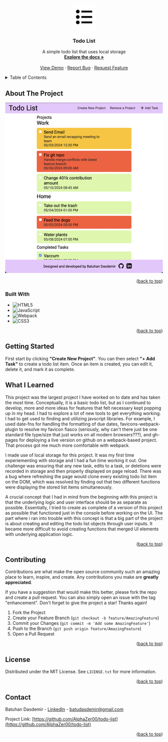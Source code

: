 <a name="readme-top"></a>

<!-- PROJECT LOGO -->
<br />
<div align="center">
  <a href="https://github.com/AlphaZer00/todo-list">
    <img src="src/assets/apple-touch-icon.png" alt="Logo" width="80" height="80">
  </a>

<h3 align="center">Todo List</h3>

  <p align="center">
    A simple todo list that uses local storage
    <br />
    <a href="https://github.com/AlphaZer00/todo-list"><strong>Explore the docs »</strong></a>
    <br />
    <br />
    <a href="https://github.com/AlphaZer00/todo-list">View Demo</a>
    ·
    <a href="https://github.com/AlphaZer00/todo-list/issues/new?labels=bug&template=bug-report---.md">Report Bug</a>
    ·
    <a href="https://github.com/AlphaZer00/todo-list/issues/new?labels=enhancement&template=feature-request---.md">Request Feature</a>
  </p>
</div>



<!-- TABLE OF CONTENTS -->
<details>
  <summary>Table of Contents</summary>
  <ol>
    <li>
      <a href="#about-the-project">About The Project</a>
      <ul>
        <li><a href="#built-with">Built With</a></li>
      </ul>
    </li>
    <li>
      <a href="#getting-started">Getting Started</a>
    </li>
    <li><a href="#what-i-learned">What I Learned</a></li>
    <li><a href="#contributing">Contributing</a></li>
    <li><a href="#license">License</a></li>
    <li><a href="#contact">Contact</a></li>
  </ol>
</details>



<!-- ABOUT THE PROJECT -->
## About The Project

[![Product Name Screen Shot][product-screenshot]](https://example.com)


<p align="right">(<a href="#readme-top">back to top</a>)</p>



### Built With

* ![HTML5](https://img.shields.io/badge/html5-%23E34F26.svg?style=for-the-badge&logo=html5&logoColor=white)
* ![JavaScript](https://img.shields.io/badge/javascript-%23323330.svg?style=for-the-badge&logo=javascript&logoColor=%23F7DF1E)
* ![Webpack](https://img.shields.io/badge/webpack-%238DD6F9.svg?style=for-the-badge&logo=webpack&logoColor=black)
* ![CSS3](https://img.shields.io/badge/css3-%231572B6.svg?style=for-the-badge&logo=css3&logoColor=white)

<p align="right">(<a href="#readme-top">back to top</a>)</p>



<!-- GETTING STARTED -->
## Getting Started

First start by clicking **"Create New Project"**. 
You can then select **"+ Add Task"** to create a todo list item.
Once an item is created, you can edit it, delete it, and mark it as complete.



<!-- ROADMAP -->
## What I Learned

This project was the largest project I have worked on to date and has taken the most time. Conceptually, it is a basic todo list, but as I continued to develop, more and more ideas for features that felt necessary kept popping up in my head. I had to explore a lot of new tools to get everything working. I had to get used to finding and utilizing javscript libraries. For example, I used date-fns for handling the formatting of due dates, favicons-webpack-plugin to resolve my favicon fiasco (seriously, why can't there just be one standard file type/size that just works on all modern browsers???), and gh-pages for deploying a live version on github on a webpack-based project. That process got me much more comfortable with webpack. 

I made use of local storage for this project. It was my first time experiementing with storage and I had a fun time working it out. One challenge was ensuring that any new task, edits to a task, or deletions were recorded in storage and then properly displayed on page reload. There was a bug where refreshing the page would clone every existing todo list item on the DOM, which was resolved by finding out that two different functions were displaying the stored list items simultaneously. 

A crucial concept that I had in mind from the beginning with this project is that the underlying logic and user interface should be as separate as possible. Essentially, I tried to create as complete of a version of this project as possible that functioned just in the console before working on the UI. The part where i ran into trouble with this concept is that a big part of the project is about creating and editing the todo list objects through user inputs. It became more difficult to avoid creating functions that merged UI elements with underlying application logic.

<p align="right">(<a href="#readme-top">back to top</a>)</p>



<!-- CONTRIBUTING -->
## Contributing

Contributions are what make the open source community such an amazing place to learn, inspire, and create. Any contributions you make are **greatly appreciated**.

If you have a suggestion that would make this better, please fork the repo and create a pull request. You can also simply open an issue with the tag "enhancement".
Don't forget to give the project a star! Thanks again!

1. Fork the Project
2. Create your Feature Branch (`git checkout -b feature/AmazingFeature`)
3. Commit your Changes (`git commit -m 'Add some AmazingFeature'`)
4. Push to the Branch (`git push origin feature/AmazingFeature`)
5. Open a Pull Request

<p align="right">(<a href="#readme-top">back to top</a>)</p>



<!-- LICENSE -->
## License

Distributed under the MIT License. See `LICENSE.txt` for more information.

<p align="right">(<a href="#readme-top">back to top</a>)</p>



<!-- CONTACT -->
## Contact

Batuhan Dasdemir - [LinkedIn][linkedin-url] - batudasdemir@gmail.com

Project Link: [https://github.com/AlphaZer00/todo-list](https://github.com/AlphaZer00/todo-list)



<p align="right">(<a href="#readme-top">back to top</a>)</p>

<!-- MARKDOWN LINKS & IMAGES -->
[issues-shield]: https://img.shields.io/github/issues/AlphaZer00/todo-list.svg?style=for-the-badge
[issues-url]: https://github.com/AlphaZer00/todo-list/issues
[license-shield]: https://img.shields.io/github/license/AlphaZer00/todo-list.svg?style=for-the-badge
[license-url]: https://github.com/AlphaZer00/todo-list/blob/master/LICENSE.txt
[linkedin-shield]: https://img.shields.io/badge/-LinkedIn-black.svg?style=for-the-badge&logo=linkedin&colorB=555
[linkedin-url]: https://www.linkedin.com/in/batuhan-dasdemir
[product-screenshot]: src/assets/project-screenshot.png
